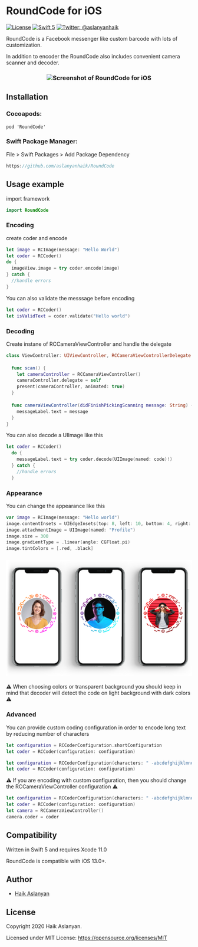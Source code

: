 # RoundCode for iOS

[![License](http://img.shields.io/badge/License-MIT-green.svg?style=flat)](https://github.com/aslanyanhaik/Quick-Chat/blob/master/LICENSE)
[![Swift 5](https://img.shields.io/badge/Swift-5.0-orange.svg?style=flat)](https://swift.org)
[![Twitter: @aslanyanhaik](https://img.shields.io/badge/Contact-Twitter-blue.svg?style=flat)](https://twitter.com/aslanyanhaik)



RoundCode is a Facebook messenger like custom barcode with lots of customization. 

In addition to encoder the RoundCode also includes convenient camera scanner and decoder.

<h3 align="center">
<img src="screenshot.png" alt="Screenshot of RoundCode for iOS"/>
</h3>

## Installation

### Cocoapods:

```curl
pod 'RoundCode'
```

### Swift Package Manager:

File > Swift Packages > Add Package Dependency

```swift
https://github.com/aslanyanhaik/RoundCode
```

## Usage example

import framework

```swift
import RoundCode
```

### Encoding
create coder and encode

```swift
let image = RCImage(message: "Hello World")
let coder = RCCoder()
do {
  imageView.image = try coder.encode(image)
} catch {
  //handle errors
}
```

You can also validate the messsage before encoding

```swift
let coder = RCCoder()
let isValidText = coder.validate("Hello world")
```

### Decoding

Create instane of RCCameraViewController and handle the delegate

```swift
class ViewController: UIViewController, RCCameraViewControllerDelegate {
  
  func scan() {
    let cameraController = RCCameraViewController()
    cameraController.delegate = self
    present(cameraController, animated: true)
  }
  
  func cameraViewController(didFinishPickingScanning message: String) {
    messageLabel.text = message
  }
}
``` 

You can also decode a UIImage like this

```swift
let coder = RCCoder()
  do {
    messageLabel.text = try coder.decode(UIImage(named: code)!)
  } catch {
    //handle errors
  }
```

### Appearance

You can change the appearance like this

```swift
var image = RCImage(message: "Hello world")
image.contentInsets = UIEdgeInsets(top: 8, left: 10, bottom: 4, right: 10)
image.attachmentImage = UIImage(named: "Profile")
image.size = 300
image.gradientType = .linear(angle: CGFloat.pi)
image.tintColors = [.red, .black]
```

<h3 align="center">
<img src="appearance.png" alt="Different styles of RoundCode for iOS"/>
</h3>

⚠️ When choosing colors or transparent background you should keep in mind that decoder will detect the code on light background with dark colors ⚠️

### Advanced

You can provide custom coding configuration in order to encode long text by reducing number of characters

```swift
let configuration = RCCoderConfiguration.shortConfiguration
let coder = RCCoder(configuration: configuration)
```

```swift
let configuration = RCCoderConfiguration(characters: " -abcdefghijklmnopqrstuvwxyz0123456789")
let coder = RCCoder(configuration: configuration)
```

⚠️ If you are encoding with custom configuration, then you should change the RCCameraViewController configuration ⚠️

```swift
let configuration = RCCoderConfiguration(characters: " -abcdefghijklmnopqrstuvwxyz0123456789")
let coder = RCCoder(configuration: configuration)
let camera = RCCameraViewController()
camera.coder = coder
```

## Compatibility

Written in Swift 5 and requires Xcode 11.0

RoundCode is compatible with iOS 13.0+.

## Author

* [Haik Aslanyan](https://twitter.com/aslanyanhaik)

## License

Copyright 2020 Haik Aslanyan.

Licensed under MIT License: https://opensource.org/licenses/MIT